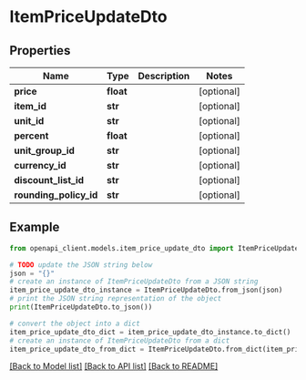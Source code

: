 # ItemPriceUpdateDto


## Properties

Name | Type | Description | Notes
------------ | ------------- | ------------- | -------------
**price** | **float** |  | [optional] 
**item_id** | **str** |  | [optional] 
**unit_id** | **str** |  | [optional] 
**percent** | **float** |  | [optional] 
**unit_group_id** | **str** |  | [optional] 
**currency_id** | **str** |  | [optional] 
**discount_list_id** | **str** |  | [optional] 
**rounding_policy_id** | **str** |  | [optional] 

## Example

```python
from openapi_client.models.item_price_update_dto import ItemPriceUpdateDto

# TODO update the JSON string below
json = "{}"
# create an instance of ItemPriceUpdateDto from a JSON string
item_price_update_dto_instance = ItemPriceUpdateDto.from_json(json)
# print the JSON string representation of the object
print(ItemPriceUpdateDto.to_json())

# convert the object into a dict
item_price_update_dto_dict = item_price_update_dto_instance.to_dict()
# create an instance of ItemPriceUpdateDto from a dict
item_price_update_dto_from_dict = ItemPriceUpdateDto.from_dict(item_price_update_dto_dict)
```
[[Back to Model list]](../README.md#documentation-for-models) [[Back to API list]](../README.md#documentation-for-api-endpoints) [[Back to README]](../README.md)


